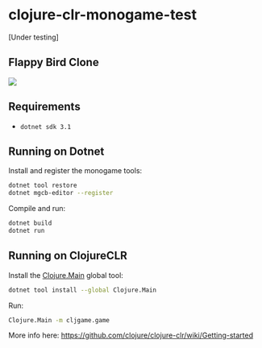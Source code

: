 # clojure-clr-monogame-test
[Under testing]

## Flappy Bird Clone

![](pong-480.gif)

## Requirements

- `dotnet sdk 3.1`

## Running on Dotnet
Install and register the monogame tools:
```bash
dotnet tool restore
dotnet mgcb-editor --register
```

Compile and run:
```bash
dotnet build
dotnet run
```

## Running on ClojureCLR

Install the [Clojure.Main](https://www.nuget.org/packages/Clojure.Main) global tool:
```bash
dotnet tool install --global Clojure.Main
```
Run:
```bash
Clojure.Main -m cljgame.game
```

More info here:
https://github.com/clojure/clojure-clr/wiki/Getting-started
